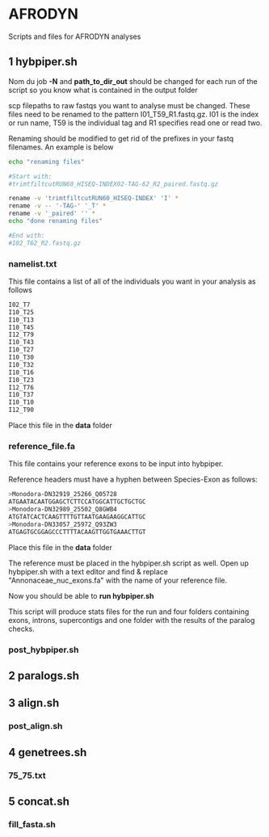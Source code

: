 # AFRODYN

Scripts and files for AFRODYN analyses

## 1 hybpiper.sh

Nom du job **-N** and **path_to_dir_out** should be changed for each run of the script so you know what is contained in the output folder

scp filepaths to raw fastqs you want to analyse must be changed. These files need to be renamed to the pattern I01_T59_R1.fastq.gz. I01 is the index or run name, T59 is the individual tag and R1 specifies read one or read two. 

Renaming should be modified to get rid of the prefixes in your fastq filenames. An example is below

```bash
echo "renaming files"

#Start with:
#trimtfiltcutRUN60_HISEQ-INDEX02-TAG-62_R2_paired.fastq.gz

rename -v 'trimtfiltcutRUN60_HISEQ-INDEX' 'I' *
rename -v -- '-TAG-' '_T' *
rename -v '_paired' '' *
echo "done renaming files"

#End with:
#I02_T62_R2.fastq.gz


```

### namelist.txt

This file contains a list of all of the individuals you want in your analysis as follows

```bash
I02_T7
I10_T25
I10_T13
I10_T45
I12_T79
I10_T43
I10_T27
I10_T30
I10_T32
I10_T16
I10_T23
I12_T76
I10_T37
I10_T10
I12_T90
```

Place this file in the **data** folder

### reference_file.fa

This file contains your reference exons to be input into hybpiper.

Reference headers must have a hyphen between Species-Exon as follows:

```bash
>Monodora-DN32919_25266_Q05728
ATGAATACAATGGAGCTCTTCCATGGCATTGCTGCTGC
>Monodora-DN32989_25502_Q8GWB4
ATGTATCACTCAAGTTTTGTTAATGAAGAAGGCATTGC
>Monodora-DN33057_25972_Q93ZW3
ATGAGTGCGGAGCCCTTTTACAAGTTGGTGAAACTTGT
```

Place this file in the **data** folder

The reference must be placed in the hybpiper.sh script as well. Open up hybpiper.sh with a text editor and find & replace "Annonaceae_nuc_exons.fa" with the name of your reference file.

Now you should be able to **run hybpiper.sh**

This script will produce stats files for the run and four folders containing exons, introns, supercontigs and one folder with the results of the paralog checks.

### post_hybpiper.sh

## 2 paralogs.sh

## 3 align.sh

### post_align.sh

## 4 genetrees.sh

### 75_75.txt

## 5 concat.sh

### fill_fasta.sh